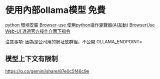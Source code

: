 # 使用內部ollama模型 免費

[python 環境安裝](https://dpes8693.notion.site/Python-win11-242ae005d65e80a3a5fae770b158f6aa?source=copy_link)
[Browser-use 使用python操作瀏覽器(AI互動)](https://dpes8693.notion.site/Browser-use-python-AI-242ae005d65e80f49a09d493d2b600e4?source=copy_link)
[BrowserUse Web-UI 透過官方操作介面下指令](https://dpes8693.notion.site/BrowserUse-Web-UI-242ae005d65e8093b0e1c789b918a64a?source=copy_link)

注意事項: 因為是公司用的網址放群組，不公開 
OLLAMA_ENDPOINT=

## 模型上下文有限制
<https://g.co/gemini/share/87e0c5f46c9e>
